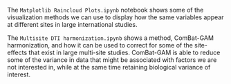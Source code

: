 The `Matplotlib Raincloud Plots.ipynb` notebook shows some of the visualization methods we can use to display how the same variables appear at different sites in large international studies.

The `Multisite DTI harmonization.ipynb` shows a method, ComBat-GAM harmonization, and how it can be used to correct for some of the site-effects that exist in large multi-site studies. ComBat-GAM is able to reduce some of the variance in data that might be associated with factors we are not interested in, while at the same time retaining biological variance of interest.
